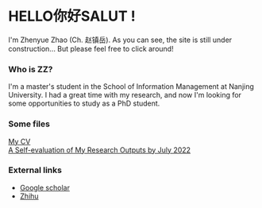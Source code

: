 # HELLO你好SALUT !
I'm Zhenyue Zhao (Ch. 赵镇岳). As you can see, the site is still under construction...
But please feel free to click around!

### Who is ZZ?

I'm a master's student in the School of Information Management at Nanjing University. I had a great time with my research, and now I'm looking for some opportunities to study as a PhD student. 

### Some files

[My CV](/assets/CV_Zhao.pdf) \
[A Self-evaluation of My Research Outputs by July 2022](/assets/evl.pdf)

### External links

- [Google scholar](https://scholar.google.com/citations?user=9jOy3v4AAAAJ&hl=en)
- [Zhihu](https://www.zhihu.com/people/zhao-zhen-yue-37)
